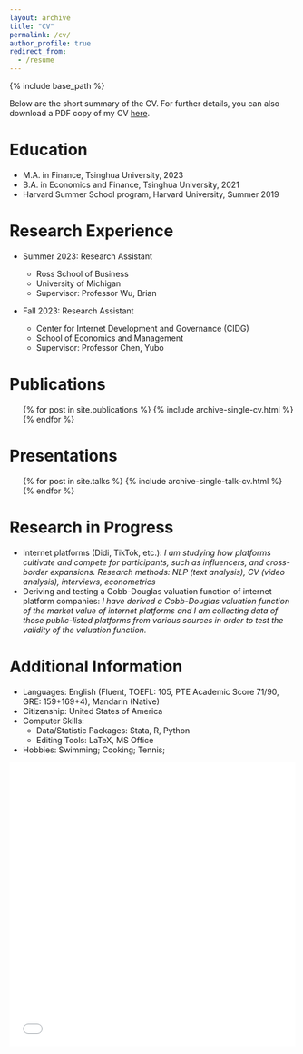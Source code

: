 ```yaml
---
layout: archive
title: "CV"
permalink: /cv/
author_profile: true
redirect_from:
  - /resume
---
```


{% include base_path %}


Below are the short summary of the CV. For further details, you can also download a PDF copy of my CV [here](/files/Resume_Alex_Li.pdf).

Education
======
* M.A. in Finance, Tsinghua University, 2023 
* B.A. in Economics and Finance, Tsinghua University, 2021
* Harvard Summer School program, Harvard University, Summer 2019

Research Experience
======
* Summer 2023: Research Assistant
  * Ross School of Business
  * University of Michigan
  * Supervisor: Professor Wu, Brian

* Fall 2023: Research Assistant
  * Center for Internet Development and Governance (CIDG)
  * School of Economics and Management
  * Supervisor: Professor Chen, Yubo


Publications
======
  <ul>{% for post in site.publications %}
    {% include archive-single-cv.html %}
  {% endfor %}</ul>
  
  
Presentations
======
  <ul>{% for post in site.talks %}
    {% include archive-single-talk-cv.html %}
  {% endfor %}</ul>
  
  
Research in Progress
======


[//]: <> (Optional)
* Internet platforms (Didi, TikTok, etc.): <i>I am studying how platforms cultivate and compete for participants, such as influencers, and cross-border expansions. Research methods: NLP (text analysis), CV (video analysis), interviews, econometrics</i>
* Deriving and testing a Cobb-Douglas valuation function of internet platform companies: <i>I have derived a Cobb-Douglas valuation function of the market value of internet platforms and I am collecting data of those public-listed platforms from various sources in order to test the validity of the valuation function.</i>

    
Additional Information
======
* Languages: English (Fluent, TOEFL: 105, PTE Academic Score 71/90, GRE: 159+169+4), Mandarin (Native)
* Citizenship: United States of America
* Computer Skills:
  * Data/Statistic Packages: Stata, R, Python
  *	Editing Tools: LaTeX, MS Office
* Hobbies: Swimming; Cooking; Tennis; 



<iframe src="/files//Resume_Alex_Li.pdf" width="100%" height="500" frameborder="no" border="0" marginwidth="0" marginheight="0"></iframe>


